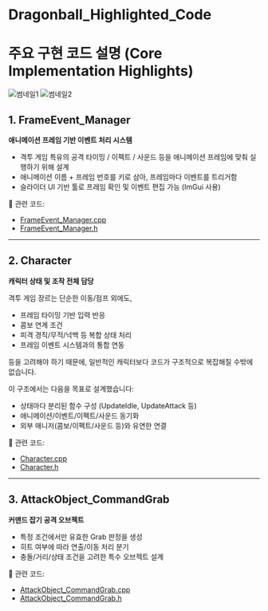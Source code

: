 # Dragonball_Highlighted_Code

# 주요 구현 코드 설명 (Core Implementation Highlights)

![썸네일1](./Thubnail/Thubnail0002.png)
![썸네일2](./Thubnail/Thubnaill0001.png)  


## 1. FrameEvent_Manager
**애니메이션 프레임 기반 이벤트 처리 시스템**

- 격투 게임 특유의 공격 타이밍 / 이펙트 / 사운드 등을 애니메이션 프레임에 맞춰 실행하기 위해 설계
- 애니메이션 이름 + 프레임 번호를 키로 삼아, 프레임마다 이벤트를 트리거함
- 슬라이더 UI 기반 툴로 프레임 확인 및 이벤트 편집 가능 (ImGui 사용)

🔗 관련 코드:
- [FrameEvent_Manager.cpp](./FrameEvent_Manager.cpp)
- [FrameEvent_Manager.h](./FrameEvent_Manager.h)

---

## 2. Character
**캐릭터 상태 및 조작 전체 담당**

격투 게임 장르는 단순한 이동/점프 외에도,
- 프레임 타이밍 기반 입력 반응
- 콤보 연계 조건
- 피격 경직/무적/넉백 등 복합 상태 처리
- 프레임 이벤트 시스템과의 통합 연동

등을 고려해야 하기 때문에, 일반적인 캐릭터보다 코드가 구조적으로 복잡해질 수밖에 없습니다.

이 구조에서는 다음을 목표로 설계했습니다:
- 상태마다 분리된 함수 구성 (UpdateIdle, UpdateAttack 등)
- 애니메이션/이벤트/이펙트/사운드 동기화
- 외부 매니저(콤보/이펙트/사운드 등)와 유연한 연결


🔗 관련 코드:
- [Character.cpp](./Character.cpp)
- [Character.h](./Character.h)

---

## 3. AttackObject_CommandGrab
**커맨드 잡기 공격 오브젝트**

- 특정 조건에서만 유효한 Grab 판정을 생성
- 히트 여부에 따라 연출/이동 처리 분기
- 충돌/거리/상태 조건을 고려한 특수 오브젝트 설계

🔗 관련 코드:
- [AttackObject_CommandGrab.cpp](./AttackObject_CommandGrab.cpp)
- [AttackObject_CommandGrab.h](./AttackObject_CommandGrab.h)
